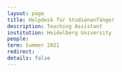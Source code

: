 ```yaml
---
layout: page
title: Helpdesk für Studienanfänger
description: Teaching Assistant
institution: Heidelberg University
people: 
term: Summer 2021
redirect:
details: false
---
```

